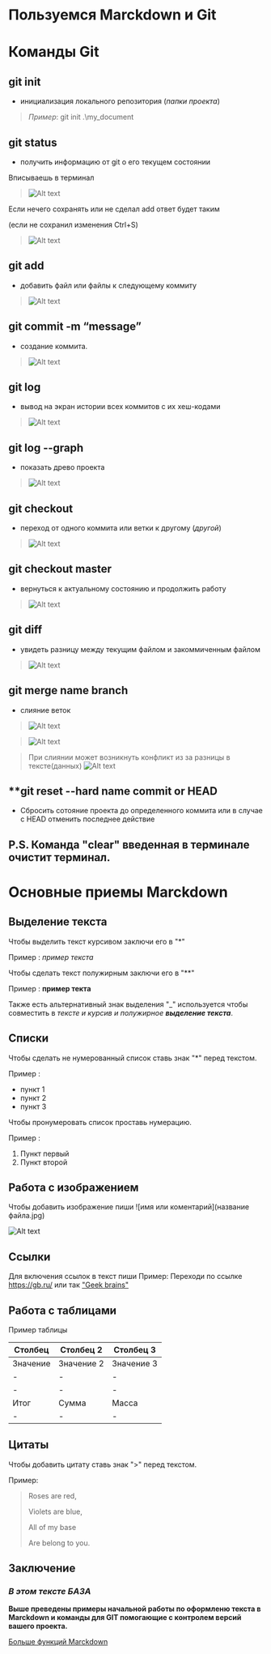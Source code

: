 # Пользуемся Marckdown и Git

# Команды Git

## **git init**  
* инициализация локального репозитория (*папки проекта*)
> *Пример*: git init .\my_document

## **git status** 
* получить информацию от git о его текущем состоянии

Вписываешь в терминал
> ![Alt text](<images/git ststus.png>)

Если нечего сохранять или не сделал add ответ будет таким

(если не сохранил изменения Ctrl+S)

> ![Alt text](<images/git status not add.png>)

## **git add** 
* добавить файл или файлы к следующему коммиту

> ![Alt text](<images/git add.png>)

## **git commit -m “message”** 
* создание коммита.

> ![Alt text](<images/git commit.png>)

## **git log** 
* вывод на экран истории всех коммитов с их хеш-кодами

> ![Alt text](<images/git log.png>)

## **git log --graph**
* показать древо проекта

>![Alt text](<images/git log --graph.png>)

## **git checkout** 
* переход от одного коммита или ветки к другому (*другой*) 

> ![Alt text](images/checkout.png)

## **git checkout master**
* вернуться к актуальному состоянию и продолжить работу

> ![Alt text](<images/checkout master.png>)

## **git diff** 
* увидеть разницу между текущим файлом и закоммиченным файлом

>![Alt text](<images/git diff.png>)

## **git merge name branch**
* слияние веток

>![Alt text](<images/git merge.png>)

>![Alt text](<images/git log --graph.png>)

>При слиянии может возникнуть конфликт из за разницы в тексте(данных)
>![Alt text](<images/Conflict merge.png>)

## **git reset --hard name commit or HEAD
* Сбросить сотояние проекта до определенного коммита или в случае с HEAD отменить последнее действие

## P.S. Команда "clear" введенная в терминале очистит терминал.

# Основные приемы Marckdown
## Выделение текста

Чтобы выделить текст курсивом заключи его в "*" 

Пример : *пример текста*

Чтобы сделать текст полужирным заключи его в "**" 

Пример : **пример текта**

Также есть альтернативный знак выделения "_" используется чтобы совместить в _тексте и курсив и полужирное **выделение текста**_.

## Списки

Чтобы сделать не нумерованный список ставь знак "*" перед текстом.

Пример :
* пункт 1
* пункт 2
* пункт 3


Чтобы пронумеровать список проставь нумерацию.

Пример :
1. Пункт первый
2. Пункт второй


## Работа с изображением

Чтобы добавить изображение пиши ![имя или коментарий](название файла.jpg)

![Alt text](images/image.jpg)

## Ссылки

Для включения ссылок в текст пиши
Пример:
Переходи по ссылке https://gb.ru/ или так ["Geek brains"]( https://gb.ru/)

## Работа с таблицами

Пример таблицы

 Столбец | Столбец 2 | Столбец 3
|-|-|-|
Значение | Значение 2 | Значение 3
-|-|-|
-|-|-|
Итог|Сумма|Масса| 
|-|-|-| 

## Цитаты

Чтобы добавить цитату ставь знак ">" перед текстом.

Пример:
>Roses are red,
>
>Violets are blue,
>
>All of my base
>
>Are belong to you.

## Заключение

###  _В этом тексте **БАЗА**_
 **Выше преведены примеры начальной работы по оформленю текста в Marckdown и команды для GIT помогающие с контролем версий вашего проекта.**

[Больше функций Marckdown](https://docs.microsoft.com/ru-ru/contribute/markdown-reference) 
 
<!-- Текст подготовлен для сдачи практической работы в gb
